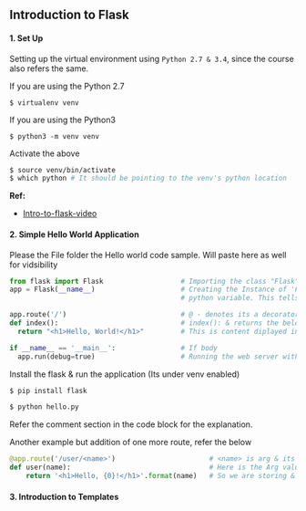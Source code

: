 Introduction to Flask
---

#### 1. Set Up

Setting up the virtual environment using `Python 2.7 & 3.4`, since the course also refers the same.

If you are using the Python 2.7

`$ virtualenv venv`

If you are using the Python3

`$ python3 -m venv venv`

Activate the above

```bash
$ source venv/bin/activate
$ which python # It should be pointing to the venv's python location
```

**Ref:**
- [Intro-to-flask-video](http://github.com/miguelgrinberg/oreilly-intro-to-flask-video.git)

#### 2. Simple Hello World Application

Please the File folder the Hello world code sample. Will paste here as well for vidsibility

```python
from flask import Flask                   # Importing the class "Flask" from package "flask"
app = Flask(__name__)                     # Creating the Instance of 'Flask' main class and storing it in the global variable "app" & also passing the arg __name__  its a
                                          # python variable. This tells the location of application. Here its search for templated & static file. (Its defacto like)

app.route('/')                            # @ - denotes its a decorator and its registers the url '/', which will run the function
def index():                              # index(): & returns the below std output
  return "<h1>Hello, World!</h1>"         # This is content diplayed in the browser

if __name__ == '__main__':                # If body
  app.run(debug=true)                     # Running the web server with debug option
```

Install the flask & run the application (Its under venv enabled)

```bash
$ pip install flask

$ python hello.py
```

Refer the comment section in the code block for the explanation.

Another example but addition of one more route, refer the below

```python
@app.route('/user/<name>')                       # <name> is arg & its dynamic. It can be anything
def user(name):                                  # Here is the Arg value used from the route which is given by client
    return '<h1>Hello, {0}!</h1>'.format(name)   # So we are storing & returing the what ever suplied in the URI as a greeting
```

#### 3. Introduction to Templates